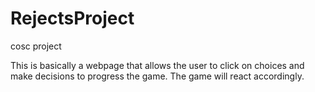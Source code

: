 # RejectsProject
cosc project

This is basically a webpage that allows the user to click on choices and make decisions to progress the game. The game will react accordingly.
